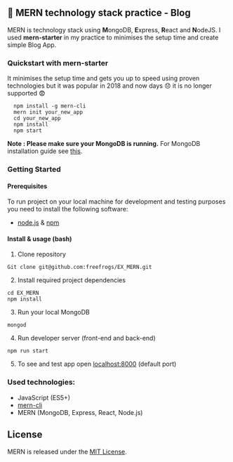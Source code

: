 ## :book: MERN technology stack practice - Blog

MERN is technology stack using **M**ongoDB, **E**xpress, **R**eact and **N**odeJS.
I used **mern-starter** in my practice to minimises the setup time and create simple Blog App.

### Quickstart with mern-starter
It minimises the setup time and gets you up to speed using proven technologies but it was popular in 2018 and now days :disappointed: it is no longer supported :fearful:
```
  npm install -g mern-cli
  mern init your_new_app
  cd your_new_app
  npm install
  npm start
```
**Note : Please make sure your MongoDB is running.** For MongoDB installation guide see [this](https://docs.mongodb.org/v3.0/installation/).

### Getting Started
#### Prerequisites
To run project on your local machine for development and testing purposes you need to install the following software:
* [node.js](https://nodejs.org/en/) & [npm](https://www.npmjs.com/get-npm)
#### Install & usage (bash)
1. Clone repository 
```
Git clone git@github.com:freefrogs/EX_MERN.git
```
2. Install required project dependencies
```
cd EX_MERN
npm install
```
3. Run your local MongoDB
```
mongod
```
4. Run developer server (front-end and back-end)
```
npm run start
```
5. To see and test app open [localhost:8000](http://localhost:8000) (default port)

### Used technologies:
* JavaScript (ES5+)
* [mern-cli](https://www.npmjs.com/package/mern-cli)
* MERN (MongoDB, Express, React, Node.js)

## License
MERN is released under the [MIT License](http://www.opensource.org/licenses/MIT).
